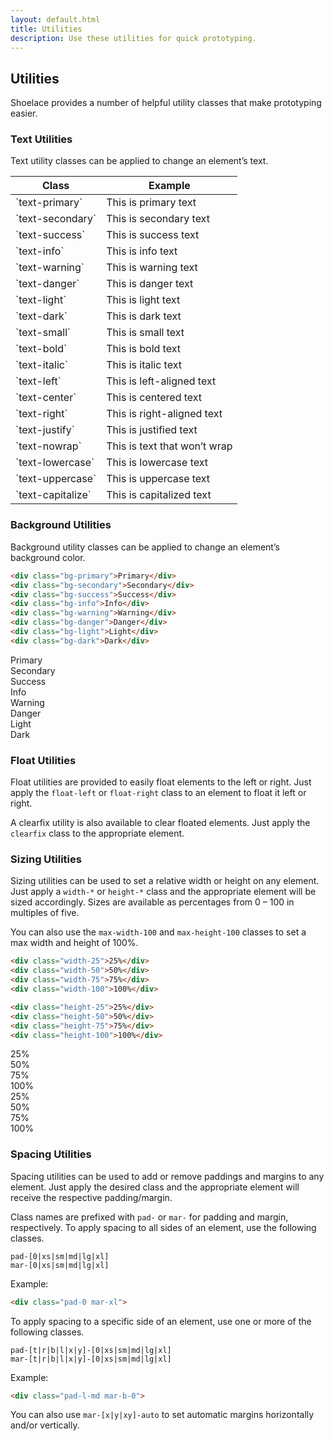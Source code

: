```yaml
---
layout: default.html
title: Utilities
description: Use these utilities for quick prototyping.
---
```


## Utilities

Shoelace provides a number of helpful utility classes that make prototyping easier.

### Text Utilities

Text utility classes can be applied to change an element’s text.

<table class="table">
  <thead>
    <tr>
      <th>Class</th>
      <th>Example</th>
    </tr>
  </thead>
  <tbody>
    <tr>
      <td>`text-primary`</td>
      <td class="text-primary">This is primary text</td>
    </tr>
    <tr>
      <td>`text-secondary`</td>
      <td class="text-secondary">This is secondary text</td>
    </tr>
    <tr>
      <td>`text-success`</td>
      <td class="text-success">This is success text</td>
    </tr>
    <tr>
      <td>`text-info`</td>
      <td class="text-info">This is info text</td>
    </tr>
    <tr>
      <td>`text-warning`</td>
      <td class="text-warning">This is warning text</td>
    </tr>
    <tr>
      <td>`text-danger`</td>
      <td class="text-danger">This is danger text</td>
    </tr>
    <tr>
      <td>`text-light`</td>
      <td class="text-light">This is light text</td>
    </tr>
    <tr>
      <td>`text-dark`</td>
      <td class="text-dark">This is dark text</td>
    </tr>
    <tr>
      <td>`text-small`</td>
      <td class="text-small">This is small text</td>
    </tr>
    <tr>
      <td>`text-bold`</td>
      <td class="text-bold">This is bold text</td>
    </tr>
    <tr>
      <td>`text-italic`</td>
      <td class="text-italic">This is italic text</td>
    </tr>
    <tr>
      <td>`text-left`</td>
      <td class="text-left">This is left-aligned text</td>
    </tr>
    <tr>
      <td>`text-center`</td>
      <td class="text-center">This is centered text</td>
    </tr>
    <tr>
      <td>`text-right`</td>
      <td class="text-right">This is right-aligned text</td>
    </tr>
    <tr>
      <td>`text-justify`</td>
      <td class="text-justify">This is justified text</td>
    </tr>
    <tr>
      <td>`text-nowrap`</td>
      <td class="text-nowrap">This is text that won’t wrap</td>
    </tr>
    <tr>
      <td>`text-lowercase`</td>
      <td class="text-lowercase">This is lowercase text</td>
    </tr>
    <tr>
      <td>`text-uppercase`</td>
      <td class="text-uppercase">This is uppercase text</td>
    </tr>
    <tr>
      <td>`text-capitalize`</td>
      <td class="text-capitalize">This is capitalized text</td>
    </tr>
  </tbody>
</table>

### Background Utilities

Background utility classes can be applied to change an element’s background color.

```html
<div class="bg-primary">Primary</div>
<div class="bg-secondary">Secondary</div>
<div class="bg-success">Success</div>
<div class="bg-info">Info</div>
<div class="bg-warning">Warning</div>
<div class="bg-danger">Danger</div>
<div class="bg-light">Light</div>
<div class="bg-dark">Dark</div>
```

<div class="mar-b-sm pad-sm bg-primary text-light">Primary</div>
<div class="mar-b-sm pad-sm bg-secondary text-light">Secondary</div>
<div class="mar-b-sm pad-sm bg-success text-light">Success</div>
<div class="mar-b-sm pad-sm bg-info text-light">Info</div>
<div class="mar-b-sm pad-sm bg-warning text-light">Warning</div>
<div class="mar-b-sm pad-sm bg-danger text-light">Danger</div>
<div class="mar-b-sm pad-sm bg-light text-dark">Light</div>
<div class="mar-b-sm pad-sm bg-dark text-light">Dark</div>

### Float Utilities

Float utilities are provided to easily float elements to the left or right. Just apply the `float-left` or `float-right` class to an element to float it left or right.

A clearfix utility is also available to clear floated elements. Just apply the `clearfix` class to the appropriate element.

### Sizing Utilities

Sizing utilities can be used to set a relative width or height on any element. Just apply a `width-*` or `height-*` class and the appropriate element will be sized accordingly. Sizes are available as percentages from 0 – 100 in multiples of five.

You can also use the `max-width-100` and `max-height-100` classes to set a max width and height of 100%.

```html
<div class="width-25">25%</div>
<div class="width-50">50%</div>
<div class="width-75">75%</div>
<div class="width-100">100%</div>

<div class="height-25">25%</div>
<div class="height-50">50%</div>
<div class="height-75">75%</div>
<div class="height-100">100%</div>
```

<div class="width-sizing-example">
  <div class="width-25">25%</div>
  <div class="width-50">50%</div>
  <div class="width-75">75%</div>
  <div class="width-100">100%</div>
</div>

<div class="height-sizing-example">
  <div class="height-25">25%</div>
  <div class="height-50">50%</div>
  <div class="height-75">75%</div>
  <div class="height-100">100%</div>
</div>

### Spacing Utilities

Spacing utilities can be used to add or remove paddings and margins to any element. Just apply the desired class and the appropriate element will receive the respective padding/margin.

Class names are prefixed with `pad-` or `mar-` for padding and margin, respectively. To apply spacing to all sides of an element, use the following classes.

```
pad-[0|xs|sm|md|lg|xl]
mar-[0|xs|sm|md|lg|xl]
```

Example:

```html
<div class="pad-0 mar-xl">
```

To apply spacing to a specific side of an element, use one or more of the following classes.

```
pad-[t|r|b|l|x|y]-[0|xs|sm|md|lg|xl]
mar-[t|r|b|l|x|y]-[0|xs|sm|md|lg|xl]
```

Example:

```html
<div class="pad-l-md mar-b-0">
```

You can also use `mar-[x|y|xy]-auto` to set automatic margins horizontally and/or vertically.
